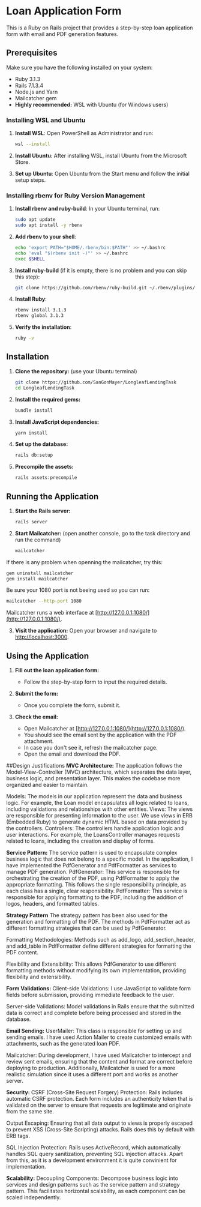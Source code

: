 # Loan Application Form

This is a Ruby on Rails project that provides a step-by-step loan application form with email and PDF generation features.

## Prerequisites

Make sure you have the following installed on your system:
- Ruby 3.1.3
- Rails 7.1.3.4
- Node.js and Yarn
- Mailcatcher gem
- **Highly recommended:** WSL with Ubuntu (for Windows users)

### Installing WSL and Ubuntu

1. **Install WSL**:
    Open PowerShell as Administrator and run:
    ```sh
    wsl --install
    ```

2. **Install Ubuntu**:
    After installing WSL, install Ubuntu from the Microsoft Store.

3. **Set up Ubuntu**:
    Open Ubuntu from the Start menu and follow the initial setup steps.

### Installing rbenv for Ruby Version Management

1. **Install rbenv and ruby-build**:
    In your Ubuntu terminal, run:
    ```sh
    sudo apt update
    sudo apt install -y rbenv
    ```

2. **Add rbenv to your shell**:
    ```sh
    echo 'export PATH="$HOME/.rbenv/bin:$PATH"' >> ~/.bashrc
    echo 'eval "$(rbenv init -)"' >> ~/.bashrc
    exec $SHELL
    ```

3. **Install ruby-build** (if it is empty, there is no problem and you can skip this step):
    ```sh
    git clone https://github.com/rbenv/ruby-build.git ~/.rbenv/plugins/ruby-build
    ```

4. **Install Ruby**:
    ```sh
    rbenv install 3.1.3
    rbenv global 3.1.3
    ```

5. **Verify the installation**:
    ```sh
    ruby -v
    ```

## Installation

1. **Clone the repository:** (use your Ubuntu terminal)
    ```bash
    git clone https://github.com/SanGonMayer/LongleafLendingTask
    cd LongleafLendingTask
    ```

2. **Install the required gems:**
    ```bash
    bundle install
    ```

3. **Install JavaScript dependencies:**
    ```bash
    yarn install
    ```

4. **Set up the database:**
    ```bash
    rails db:setup
    ```

5. **Precompile the assets:**
    ```bash
    rails assets:precompile
    ```

## Running the Application

1. **Start the Rails server:**
    ```bash
    rails server
    ```

2. **Start Mailcatcher:** (open another console, go to the task directory and run the command)
    ```bash
    mailcatcher
    ```
If there is any problem when openning the mailcatcher, try this:
```bash
gem uninstall mailcatcher
gem install mailcatcher
```
Be sure your 1080 port is not beeing used so you can run:
```bash
mailcatcher --http-port 1080
```
Mailcatcher runs a web interface at [http://127.0.0.1:1080/](http://127.0.0.1:1080/).

3. **Visit the application:**
    Open your browser and navigate to [http://localhost:3000](http://localhost:3000).

## Using the Application

1. **Fill out the loan application form:**
    - Follow the step-by-step form to input the required details.

2. **Submit the form:**
    - Once you complete the form, submit it.

3. **Check the email:**
    - Open Mailcatcher at [http://127.0.0.1:1080/](http://127.0.0.1:1080/).
    - You should see the email sent by the application with the PDF attachment.
    - In case you don't see it, refresh the mailcatcher page.
    - Open the email and download the PDF.

##Design Justifications
**MVC Architecture:** 
The application follows the Model-View-Controller (MVC) architecture, which separates the data layer, business logic, and presentation layer. This makes the codebase more organized and easier to maintain.

Models: The models in our application represent the data and business logic. For example, the Loan model encapsulates all logic related to loans, including validations and relationships with other entities.
Views: The views are responsible for presenting information to the user. We use views in ERB (Embedded Ruby) to generate dynamic HTML based on data provided by the controllers.
Controllers: The controllers handle application logic and user interactions. For example, the LoansController manages requests related to loans, including the creation and display of forms.

**Service Pattern:**
The service pattern is used to encapsulate complex business logic that does not belong to a specific model. In the application, I have implemented the PdfGenerator and PdfFormatter as services to manage PDF generation.
PdfGenerator: This service is responsible for orchestrating the creation of the PDF, using PdfFormatter to apply the appropriate formatting. This follows the single responsibility principle, as each class has a single, clear responsibility.
PdfFormatter: This service is responsible for applying formatting to the PDF, including the addition of logos, headers, and formatted tables.

**Strategy Pattern**
The strategy pattern has been also used for the generation and formatting of the PDF. The methods in PdfFormatter act as different formatting strategies that can be used by PdfGenerator.

Formatting Methodologies: Methods such as add_logo, add_section_header, and add_table in PdfFormatter define different strategies for formatting the PDF content.

Flexibility and Extensibility: This allows PdfGenerator to use different formatting methods without modifying its own implementation, providing flexibility and extensibility.

**Form Validations:**
Client-side Validations: I use JavaScript to validate form fields before submission, providing immediate feedback to the user.

Server-side Validations: Model validations in Rails ensure that the submitted data is correct and complete before being processed and stored in the database.

**Email Sending:**
UserMailer: This class is responsible for setting up and sending emails. I have used Action Mailer to create customized emails with attachments, such as the generated loan PDF.

Mailcatcher: During development, I have used Mailcatcher to intercept and review sent emails, ensuring that the content and format are correct before deploying to production. Additionally, Mailcatcher is used for a more realistic simulation since it uses a different port and works as another server.

**Security:**
CSRF (Cross-Site Request Forgery) Protection:
Rails includes automatic CSRF protection. Each form includes an authenticity token that is validated on the server to ensure that requests are legitimate and originate from the same site.

Output Escaping:
Ensuring that all data output to views is properly escaped to prevent XSS (Cross-Site Scripting) attacks. Rails does this by default with ERB tags.

SQL Injection Protection:
Rails uses ActiveRecord, which automatically handles SQL query sanitization, preventing SQL injection attacks.
Apart from this, as it is a development environment it is quite convinient for implementation.

**Scalability:**
Decoupling Components:
Decompose business logic into services and design patterns such as the service pattern and strategy pattern. This facilitates horizontal scalability, as each component can be scaled independently.
